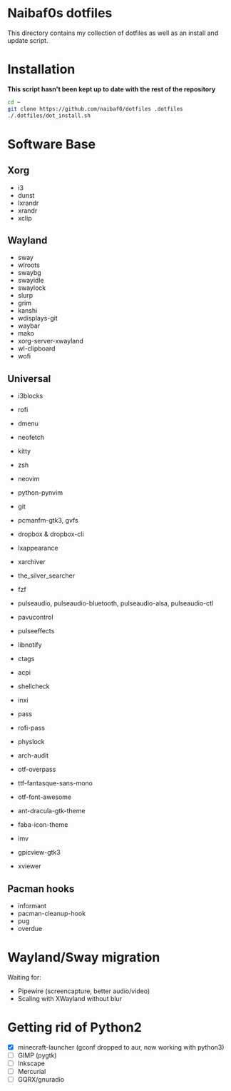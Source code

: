 Naibaf0s dotfiles
=================

This directory contains my collection of dotfiles as well as an install and
update script.

Installation 
============
**This script hasn't been kept up to date with the rest of the repository**

```bash
cd ~
git clone https://github.com/naibaf0/dotfiles .dotfiles
./.dotfiles/dot_install.sh
```

Software Base
=============

Xorg
----
* i3
* dunst
* lxrandr
* xrandr
* xclip

Wayland
-------
* sway
* wlroots
* swaybg
* swayidle
* swaylock
* slurp
* grim
* kanshi
* wdisplays-git
* waybar
* mako
* xorg-server-xwayland
* wl-clipboard
* wofi


Universal
---------
* i3blocks
* rofi
* dmenu
* neofetch
* kitty
* zsh
* neovim
* python-pynvim
* git
* pcmanfm-gtk3, gvfs
* dropbox & dropbox-cli
* lxappearance
* xarchiver
* the_silver_searcher
* fzf
* pulseaudio, pulseaudio-bluetooth, pulseaudio-alsa, pulseaudio-ctl
* pavucontrol
* pulseeffects
* libnotify
* ctags
* acpi
* shellcheck
* inxi
* pass
* rofi-pass
* physlock
* arch-audit


* otf-overpass
* ttf-fantasque-sans-mono
* otf-font-awesome

* ant-dracula-gtk-theme
* faba-icon-theme

* imv
* gpicview-gtk3
* xviewer

Pacman hooks
------------
* informant
* pacman-cleanup-hook
* pug
* overdue 

Wayland/Sway migration
======================

Waiting for:
* Pipewire (screencapture, better audio/video)
* Scaling with XWayland without blur

Getting rid of Python2
======================
* [x] minecraft-launcher (gconf dropped to aur, now working with python3)
* [ ] GIMP (pygtk)
* [ ] Inkscape
* [ ] Mercurial
* [ ] GQRX/gnuradio

